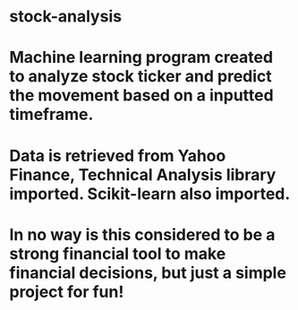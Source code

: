 # stock-analysis
 # Machine learning program created to analyze stock ticker and predict the movement based on a inputted timeframe. 
 # Data is retrieved from Yahoo Finance, Technical Analysis library imported. Scikit-learn also imported. 
 # In no way is this considered to be a strong financial tool to make financial decisions, but just a simple project for fun! 
